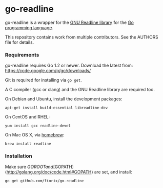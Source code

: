 # go-readline

go-readline is a wrapper for the
[GNU Readline library](http://cnswww.cns.cwru.edu/php/chet/readline/rltop.html)
for the [Go programming language](http://golang.org).

This repository contains work from multiple contributors. See the AUTHORS file
for details.


### Requirements

go-readline requires Go 1.2 or newer. Download the latest from:
https://code.google.com/p/go/downloads/

Git is required for installing via `go get`.

A C compiler (gcc or clang) and the GNU Readline library are required too.

On Debian and Ubuntu, install the development packages:

	apt-get install build-essential libreadline-dev

On CentOS and RHEL:

	yum install gcc readline-devel

On Mac OS X, via [homebrew](http://brew.sh):

	brew install readline

### Installation

Make sure $GOROOT and [$GOPATH](http://golang.org/doc/code.html#GOPATH) are set, and install:

	go get github.com/fiorix/go-readline
